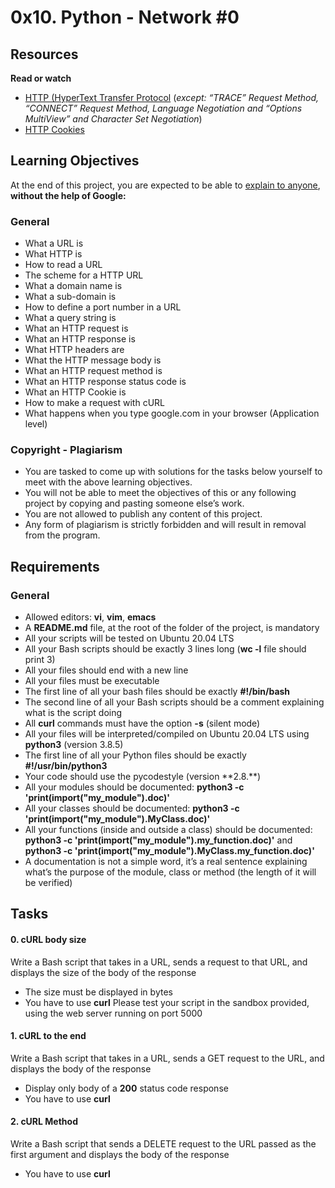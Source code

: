 # 0x10. Python - Network #0

## Resources

**Read or watch**

- [HTTP (HyperText Transfer Protocol](https://www3.ntu.edu.sg/home/ehchua/programming/webprogramming/HTTP_Basics.html) (*except: “TRACE” Request Method, “CONNECT” Request Method, Language Negotiation and “Options MultiView” and Character Set Negotiation*)
- [HTTP Cookies](https://developer.mozilla.org/en-US/docs/Web/HTTP/Cookies)

## Learning Objectives 
At the end of this project, you are expected to be able to [explain to anyone](https://fs.blog/feynman-learning-technique/), **without the help of Google:**

### General

- What a URL is
- What HTTP is
- How to read a URL
- The scheme for a HTTP URL
- What a domain name is
- What a sub-domain is
- How to define a port number in a URL
- What a query string is
- What an HTTP request is
- What an HTTP response is
- What HTTP headers are
- What the HTTP message body is
- What an HTTP request method is
- What an HTTP response status code is
- What an HTTP Cookie is
- How to make a request with cURL
- What happens when you type google.com in your browser (Application level)

### Copyright - Plagiarism

- You are tasked to come up with solutions for the tasks below yourself to meet with the above learning objectives.
- You will not be able to meet the objectives of this or any following project by copying and pasting someone else’s work.
- You are not allowed to publish any content of this project.
- Any form of plagiarism is strictly forbidden and will result in removal from the program.

## Requirements

### General
- Allowed editors: **vi**, **vim**, **emacs**
- A **README.md** file, at the root of the folder of the project, is mandatory
- All your scripts will be tested on Ubuntu 20.04 LTS
- All your Bash scripts should be exactly 3 lines long (**wc -l** file should print 3)
- All your files should end with a new line
- All your files must be executable
- The first line of all your bash files should be exactly **#!/bin/bash**
- The second line of all your Bash scripts should be a comment explaining what is the script doing
- All **curl** commands must have the option **-s** (silent mode)
- All your files will be interpreted/compiled on Ubuntu 20.04 LTS using **python3** (version 3.8.5)
- The first line of all your Python files should be exactly **#!/usr/bin/python3**
- Your code should use the pycodestyle (version **2.8.\**)
- All your modules should be documented: **python3 -c 'print(__import__("my_module").__doc__)'**
- All your classes should be documented: **python3 -c 'print(__import__("my_module").MyClass.__doc__)'**
- All your functions (inside and outside a class) should be documented: **python3 -c 'print(__import__("my_module").my_function.__doc__)'** and **python3 -c 'print(__import__("my_module").MyClass.my_function.__doc__)'**
- A documentation is not a simple word, it’s a real sentence explaining what’s the purpose of the module, class or method (the length of it will be verified)

## Tasks

#### 0. cURL body size

Write a Bash script that takes in a URL, sends a request to that URL, and displays the size of the body of the response

- The size must be displayed in bytes
- You have to use **curl**
Please test your script in the sandbox provided, using the web server running on port 5000

#### 1. cURL to the end

Write a Bash script that takes in a URL, sends a GET request to the URL, and displays the body of the response

- Display only body of a **200** status code response
- You have to use **curl**

#### 2. cURL Method

Write a Bash script that sends a DELETE request to the URL passed as the first argument and displays the body of the response

- You have to use **curl**
